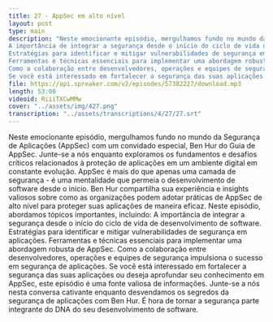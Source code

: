 ```yaml
---
title: 27 - AppSec em alto nível
layout: post
type: main
description: "Neste emocionante episódio, mergulhamos fundo no mundo da Segurança de Aplicações (AppSec) com um convidado especial, Ben Hur do Guia de AppSec. Junte-se a nós enquanto exploramos os fundamentos e desafios críticos relacionados à proteção de aplicações em um ambiente digital em constante evolução. AppSec é mais do que apenas uma camada de segurança - é uma mentalidade que permeia o desenvolvimento de software desde o início. Ben Hur compartilha sua experiência e insights valiosos sobre como as organizações podem adotar práticas de AppSec de alto nível para proteger suas aplicações de maneira eficaz. Neste episódio, abordamos tópicos importantes, incluindo:
A importância de integrar a segurança desde o início do ciclo de vida de desenvolvimento de software.
Estratégias para identificar e mitigar vulnerabilidades de segurança em aplicações.
Ferramentas e técnicas essenciais para implementar uma abordagem robusta de AppSec.
Como a colaboração entre desenvolvedores, operações e equipes de segurança impulsiona o sucesso em segurança de aplicações.
Se você está interessado em fortalecer a segurança das suas aplicações ou deseja aprofundar seu conhecimento em AppSec, este episódio é uma fonte valiosa de informações. Junte-se a nós nesta conversa cativante enquanto desvendamos os segredos da segurança de aplicações com Ben Hur. É hora de tornar a segurança parte integrante do DNA do seu desenvolvimento de software."
file: https://api.spreaker.com/v2/episodes/57382227/download.mp3
length: 53:00
videoid: RiiiTXCwMMw
cover: "../assets/img/427.png"
transcription: "../assets/transcriptions/4/27/27.srt"
---
```


Neste emocionante episódio, mergulhamos fundo no mundo da Segurança de Aplicações (AppSec) com um convidado especial, Ben Hur do Guia de AppSec. Junte-se a nós enquanto exploramos os fundamentos e desafios críticos relacionados à proteção de aplicações em um ambiente digital em constante evolução. AppSec é mais do que apenas uma camada de segurança - é uma mentalidade que permeia o desenvolvimento de software desde o início. Ben Hur compartilha sua experiência e insights valiosos sobre como as organizações podem adotar práticas de AppSec de alto nível para proteger suas aplicações de maneira eficaz. Neste episódio, abordamos tópicos importantes, incluindo:
A importância de integrar a segurança desde o início do ciclo de vida de desenvolvimento de software.
Estratégias para identificar e mitigar vulnerabilidades de segurança em aplicações.
Ferramentas e técnicas essenciais para implementar uma abordagem robusta de AppSec.
Como a colaboração entre desenvolvedores, operações e equipes de segurança impulsiona o sucesso em segurança de aplicações.
Se você está interessado em fortalecer a segurança das suas aplicações ou deseja aprofundar seu conhecimento em AppSec, este episódio é uma fonte valiosa de informações. Junte-se a nós nesta conversa cativante enquanto desvendamos os segredos da segurança de aplicações com Ben Hur. É hora de tornar a segurança parte integrante do DNA do seu desenvolvimento de software.